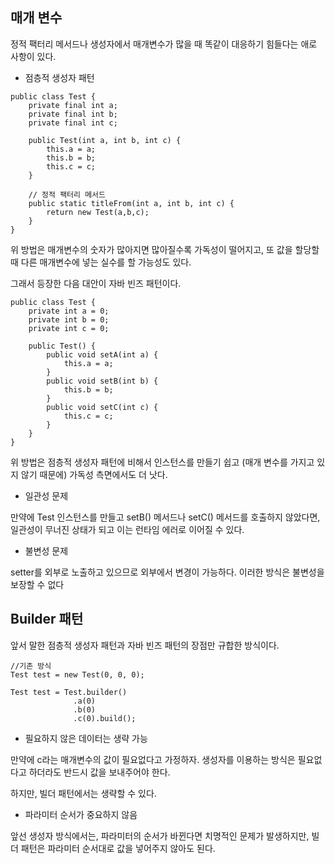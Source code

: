 ## 매개 변수

정적 팩터리 메서드나 생성자에서 매개변수가 많을 때 똑같이 대응하기 힘들다는 애로 사항이 있다.

- 점층적 생성자 패턴

```agsl
public class Test {
    private final int a;
    private final int b;
    private final int c;
    
    public Test(int a, int b, int c) {
        this.a = a;
        this.b = b;
        this.c = c;
    }
    
    // 정적 팩터리 메서드
    public static titleFrom(int a, int b, int c) {
        return new Test(a,b,c);
    }
}
```

위 방법은 매개변수의 숫자가 많아지면 많아질수록 가독성이 떨어지고, 또 값을 할당할 때 다른 매개변수에
넣는 실수를 할 가능성도 있다.

그래서 등장한 다음 대안이 자바 빈즈 패턴이다. 

```
public class Test {
    private int a = 0;
    private int b = 0;
    private int c = 0;
    
    public Test() {
        public void setA(int a) {
            this.a = a;
        }
        public void setB(int b) {
            this.b = b;
        }
        public void setC(int c) {
            this.c = c;
        }
    }
}
```

위 방법은 점층적 생성자 패턴에 비해서 인스턴스를 만들기 쉽고 (매개 변수를 가지고 있지 않기 때문에)
가독성 측면에서도 더 낫다.

- 일관성 문제

만약에 Test 인스턴스를 만들고 setB() 메서드나 setC() 메서드를 호출하지 않았다면, 일관성이 무너진 상태가 되고 이는 런타임 에러로 이어질 수 있다.

- 불변성 문제

setter를 외부로 노출하고 있으므로 외부에서 변경이 가능하다. 이러한 방식은 불변성을 보장할 수 없다

## Builder 패턴
앞서 말한 점층적 생성자 패턴과 자바 빈즈 패턴의 장점만 규합한 방식이다.

```agsl
//기존 방식
Test test = new Test(0, 0, 0);

Test test = Test.builder()
              .a(0)
              .b(0)
              .c(0).build();
```

* 필요하지 않은 데이터는 생략 가능

만약에 c라는 매개변수의 값이 필요없다고 가정하자. 생성자를 이용하는 방식은 필요없다고 하더라도 반드시 값을 보내주어야 한다.

하지만, 빌더 패턴에서는 생략할 수 있다.

* 파라미터 순서가 중요하지 않음

앞선 생성자 방식에서는, 파라미터의 순서가 바뀐다면 치명적인 문제가 발생하지만, 빌더 패턴은 파라미터 순서대로 값을 넣어주지 않아도 된다.
